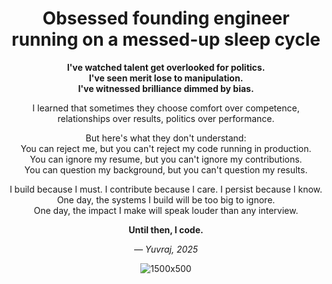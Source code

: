 <div align="center">
  <h1> Obsessed founding engineer running on a messed-up sleep cycle</h1>
</div>
<div align="center">

**I've watched talent get overlooked for politics.**  
**I've seen merit lose to manipulation.**  
**I've witnessed brilliance dimmed by bias.**

I learned that sometimes they choose comfort over competence,  
relationships over results, politics over performance.

But here's what they don't understand:  
You can reject me, but you can't reject my code running in production.  
You can ignore my resume, but you can't ignore my contributions.  
You can question my background, but you can't question my results.

I build because I must. I contribute because I care. I persist because I know.  
One day, the systems I build will be too big to ignore.  
One day, the impact I make will speak louder than any interview.

**Until then, I code.**

— *Yuvraj, 2025*

![1500x500](https://github.com/user-attachments/assets/454617a6-24a7-4f77-ab5a-55adf922024d)

</div>
